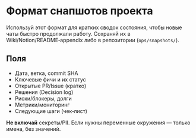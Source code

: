 # Формат снапшотов проекта

Используй этот формат для кратких сводок состояния, чтобы новые чаты быстро продолжали работу.
Сохраняй их в Wiki/Notion/README‑appendix либо в репозитории (`ops/snapshots/`).

## Поля
- Дата, ветка, commit SHA
- Ключевые фичи и их статус
- Открытые PR/Issue (кратко)
- Решения (Decision log)
- Риски/блокеры, долги
- Метрики/мониторинг
- Следующие шаги (чек‑лист)

**Не включай** секреты/PII. Если нужны переменные окружения — только имена, без значений.

